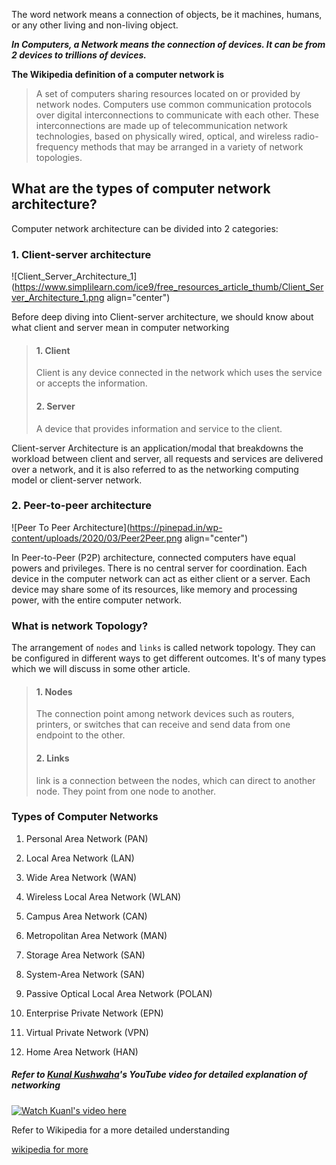 The word network means a connection of objects, be it machines, humans, or any other living and non-living object.

***In Computers, a Network means the connection of devices. It can be from 2 devices to trillions of devices.***

**The Wikipedia definition of a computer network is**

> A set of computers sharing resources located on or provided by network nodes. Computers use common communication protocols over digital interconnections to communicate with each other. These interconnections are made up of telecommunication network technologies, based on physically wired, optical, and wireless radio-frequency methods that may be arranged in a variety of network topologies.

## **What are the types of computer network architecture?**

Computer network architecture can be divided into 2 categories:

### 1\. Client-server architecture

![Client_Server_Architecture_1](https://www.simplilearn.com/ice9/free_resources_article_thumb/Client_Server_Architecture_1.png align="center")

Before deep diving into Client-server architecture, we should know about what client and server mean in computer networking

> #### 1\. Client
> 
> Client is any device connected in the network which uses the service or accepts the information.
> 
> #### 2\. Server
> 
> A device that provides information and service to the client.

Client-server Architecture is an application/modal that breakdowns the workload between client and server, all requests and services are delivered over a network, and it is also referred to as the networking computing model or client-server network.

### 2\. Peer-to-peer architecture

![Peer To Peer Architecture](https://pinepad.in/wp-content/uploads/2020/03/Peer2Peer.png align="center")

In Peer-to-Peer (P2P) architecture, connected computers have equal powers and privileges. There is no central server for coordination. Each device in the computer network can act as either client or a server. Each device may share some of its resources, like memory and processing power, with the entire computer network.

### What is network Topology?

The arrangement of `nodes` and `links` is called network topology. They can be configured in different ways to get different outcomes. It's of many types which we will discuss in some other article.

> #### 1\. Nodes
> 
> The connection point among network devices such as routers, printers, or switches that can receive and send data from one endpoint to the other.
> 
> #### 2\. Links
> 
> link is a connection between the nodes, which can direct to another node. They point from one node to another.

### Types of Computer Networks

1.  Personal Area Network (PAN)
    
2.  Local Area Network (LAN)
    
3.  Wide Area Network (WAN)
    
4.  Wireless Local Area Network (WLAN)
    
5.  Campus Area Network (CAN)
    
6.  Metropolitan Area Network (MAN)
    
7.  Storage Area Network (SAN)
    
8.  System-Area Network (SAN)
    
9.  Passive Optical Local Area Network (POLAN)
    
10.  Enterprise Private Network (EPN)
    
11.  Virtual Private Network (VPN)
    
12.  Home Area Network (HAN)
    

##### Refer to [Kunal Kushwaha](@kunal-kushwaha)'s YouTube video for detailed explanation of networking

[![Watch Kuanl's video here](https://img.youtube.com/vi/IPvYjXCsTg8/maxresdefault.jpg)](https://youtu.be/vt5fpE0bzSY)

Refer to Wikipedia for a more detailed understanding

[wikipedia for more](https://en.wikipedia.org/wiki/Computer_network#History )

